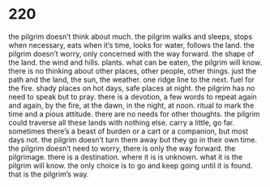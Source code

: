 # 220

the pilgrim doesn’t think about much. the pilgrim walks and sleeps, stops when necessary, eats when it’s time, looks for water, follows the land. the pilgrim doesn’t worry, only concerned with the way forward. the shape of the land. the wind and hills. plants. what can be eaten, the pilgrim will know. there is no thinking about other places, other people, other things. just the path and the land, the sun, the weather. one ridge line to the next. fuel for the fire. shady places on hot days, safe places at night. the pilgrim has no need to speak but to pray. there is a devotion, a few words to repeat again and again, by the fire, at the dawn, in the night, at noon. ritual to mark the time and a pious attitude. there are no needs for other thoughts. the pilgrim could traverse all these lands with nothing else. carry a little, go far. sometimes there’s a beast of burden or a cart or a companion, but most days not. the pilgrim doesn’t turn them away but they go in their own time. the pilgrim doesn’t need to worry, there is only the way forward. the pilgrimage. there is a destination. where it is is unknown. what it is the pilgrim will know. the only choice is to go and keep going until it is found. that is the pilgrim’s way. 
